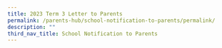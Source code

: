```yaml
---
title: 2023 Term 3 Letter to Parents
permalink: /parents-hub/school-notification-to-parents/permalink/
description: ""
third_nav_title: School Notification to Parents
---
```

